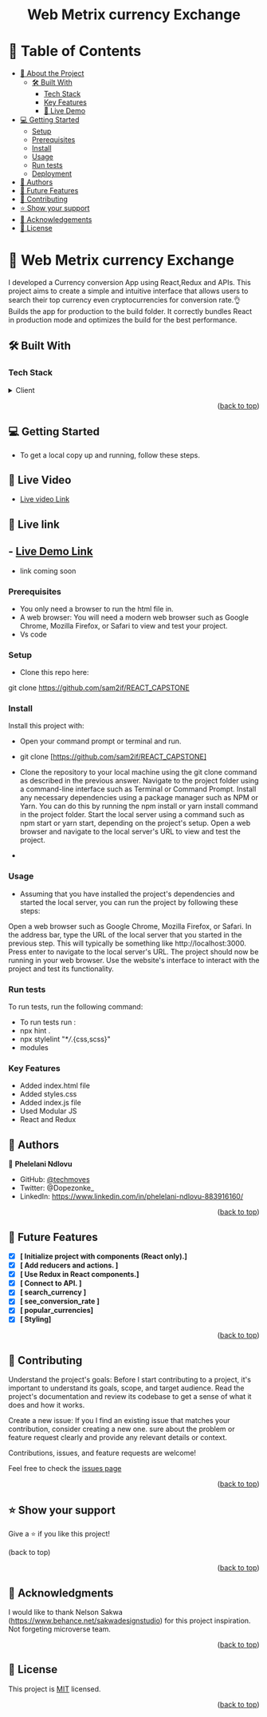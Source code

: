 
<a name="readme-top"></a>

<div align="center">


  <h1><b>Web Metrix currency Exchange</b></h1>



</div>

<!-- TABLE OF CONTENTS -->

# 📗 Table of Contents

- [📖 About the Project](#about-project)
  - [🛠 Built With](#built-with)
    - [Tech Stack](#tech-stack)
    - [Key Features](#key-features)
    - [🚀 Live Demo](#live-demo)
- [💻 Getting Started](#getting-started)
  - [Setup](#setup)
  - [Prerequisites](#prerequisites)
  - [Install](#install)
  - [Usage](#usage)
  - [Run tests](#run-tests)
  - [Deployment](#triangular_flag_on_post-deployment)
- [👥 Authors](#authors)
- [🔭 Future Features](#future-features)
- [🤝 Contributing](#contributing)
- [⭐️ Show your support](#support)
- [🙏 Acknowledgements](#acknowledgements)
- [📝 License](#license)

<!-- PROJECT DESCRIPTION -->

# 📖 Web Metrix currency Exchange<a name="about-project"></a>

 I developed a Currency conversion App using React,Redux  and APIs. This project aims to create a simple and intuitive interface that allows users to search their top currency even cryptocurrencies for conversion rate.👌 Builds the app for production to the build folder.
It correctly bundles React in production mode and optimizes the build for the best performance.


## 🛠 Built With <a name="built-with"></a>

### Tech Stack <a name="tech-stack"></a>


<details>
  <summary>Client</summary>
  <ul>
    <li><a href="https://www.w3schools.com/html/">HTML</a></li>
    <li><a href="https://www.w3schools.com/css/">CSS</a></li>
    <li><a href="https://www.w3schools.com/React/">React</a></li>
    <li><a href="https://www.w3schools.com/Redux/">Redux</a></li>
  </ul>
</details>


<p align="right">(<a href="#readme-top">back to top</a>)</p>

<!-- GETTING STARTED -->

## 💻 Getting Started <a name="getting-started"></a>

- To get a local copy up and running, follow these steps.

<!-- LIVE Video -->

## 🎥 Live Video <a name="live-video"></a>

- [Live video Link](https://github.com/sam2if/REACT_CAPSTONE)

<!-- LIVE Link -->
## 🚀 Live link <a name=""></a>
## - [Live Demo Link]( )
- link coming soon
### Prerequisites

- You only need a browser to run the html file in.
-  A web browser: You will need a modern web browser such as Google Chrome, Mozilla Firefox, or Safari to view and test your project.
-  Vs code


### Setup

- Clone this repo here:

 git clone https://github.com/sam2if/REACT_CAPSTONE


### Install

Install this project with:

- Open your command prompt or terminal and run.

- git clone  [https://github.com/sam2if/REACT_CAPSTONE]

- Clone the repository to your local machine using the git clone command as described in the previous answer.
Navigate to the project folder using a command-line interface such as Terminal or Command Prompt.
Install any necessary dependencies using a package manager such as NPM or Yarn. You can do this by running the npm install or yarn install command in the project folder.
Start the local server using a command such as npm start or yarn start, depending on the project's setup.
Open a web browser and navigate to the local server's URL to view and test the project.
-

### Usage

- Assuming that you have installed the project's dependencies and started the local server, you can run the project by following these steps:

Open a web browser such as Google Chrome, Mozilla Firefox, or Safari.
In the address bar, type the URL of the local server that you started in the previous step. This will typically be something like http://localhost:3000.
Press enter to navigate to the local server's URL.
The project should now be running in your web browser. Use the website's interface to interact with the project and test its functionality.

### Run tests

To run tests, run the following command:

- To run tests run :
- npx hint .
- npx stylelint "\*_/_.{css,scss}"
- modules


###  Key Features <a name="Key-features"></a>
- Added index.html file
- Added styles.css
- Added index.js file
-  Used Modular JS
- React and Redux


<!-- AUTHORS -->

## 👥 Authors <a name="authors"></a>

👤 **Phelelani Ndlovu**

- GitHub: [@techmoves](https://github.com/techmoves)
- Twitter: @Dopezonke_
- LinkedIn: https://www.linkedin.com/in/phelelani-ndlovu-883916160/


<p align="right">(<a href="#readme-top">back to top</a>)</p>

<!-- FUTURE FEATURES -->

## 🔭 Future Features <a name="future-features"></a>

- [X] **[ Initialize project with components (React only).]**
- [x] **[ Add reducers and actions. ]**
- [X] **[  Use Redux in React components.]**
- [X] **[ Connect to API. ]**
- [X] **[ search_currency ]**
- [X] **[ see_conversion_rate ]**
- [X] **[ popular_currencies]**
- [X] **[ Styling]**

<p align="right">(<a href="#readme-top">back to top</a>)</p>

<!-- CONTRIBUTING -->

## 🤝 Contributing <a name="contributing"></a>

Understand the project's goals: Before I start contributing to a project, it's important to understand its goals, scope, and target audience. Read the project's documentation and review its codebase to get a sense of what it does and how it works.

Create a new issue: If you I find an existing issue that matches your contribution, consider creating a new one. sure about the problem or feature request clearly and provide any relevant details or context.


Contributions, issues, and feature requests are welcome!


Feel free to check the [issues page](https://github.com/techmoves/react-capston-project/issues)
    
<p align="right">(<a href="">back to top</a>)</p>

<!-- SUPPORT --> 

## ⭐️ Show your support <a name="support"></a>

Give a ⭐️ if you like this project!

(back to top)


<p align="right">(<a href="#readme-top">back to top</a>)</p>

<!-- ACKNOWLEDGEMENTS -->

## 🙏 Acknowledgments <a name="acknowledgements"></a>

I would like to thank Nelson Sakwa (https://www.behance.net/sakwadesignstudio) for this project inspiration.
Not forgeting microverse team.

<p align="right">(<a href="#readme-top">back to top</a>)</p>

<!-- LICENSE -->

## 📝 License <a name="license"></a>

This project is [MIT](./LICENSE) licensed.

<p align="right">(<a href="#readme-top">back to top</a>)</p>